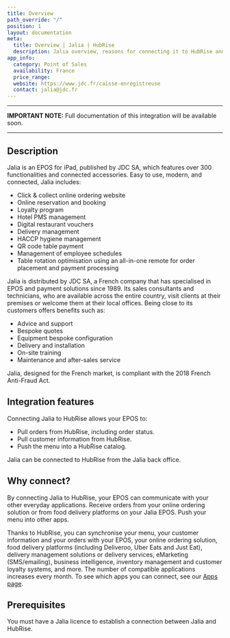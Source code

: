 ```yaml
---
title: Overview
path_override: "/"
position: 1
layout: documentation
meta:
  title: Overview | Jalia | HubRise
  description: Jalia overview, reasons for connecting it to HubRise and summary of integrated features. Synchronise data between your EPOS and your apps.
app_info:
  category: Point of Sales
  availability: France
  price_range:
  website: https://www.jdc.fr/caisse-enregistreuse
  contact: jalia@jdc.fr
---
```


---

**IMPORTANT NOTE:** Full documentation of this integration will be available soon.

---

## Description

Jalia is an EPOS for iPad, published by JDC SA, which features over 300 functionalities and connected accessories. Easy to use, modern, and connected, Jalia includes:

- Click & collect online ordering website
- Online reservation and booking
- Loyalty program
- Hotel PMS management
- Digital restaurant vouchers
- Delivery management
- HACCP hygiene management
- QR code table payment
- Management of employee schedules
- Table rotation optimisation using an all-in-one remote for order placement and payment processing

Jalia is distributed by JDC SA, a French company that has specialised in EPOS and payment solutions since 1989. Its sales consultants and technicians, who are available across the entire country, visit clients at their premises or welcome them at their local offices. Being close to its customers offers benefits such as:

- Advice and support
- Bespoke quotes
- Equipment bespoke configuration
- Delivery and installation
- On-site training
- Maintenance and after-sales service

Jalia, designed for the French market, is compliant with the 2018 French Anti-Fraud Act.

## Integration features

Connecting Jalia to HubRise allows your EPOS to:

- Pull orders from HubRise, including order status.
- Pull customer information from HubRise.
- Push the menu into a HubRise catalog.

Jalia can be connected to HubRise from the Jalia back office.

## Why connect?

By connecting Jalia to HubRise, your EPOS can communicate with your other everyday applications. Receive orders from your online ordering solution or from food delivery platforms on your Jalia EPOS. Push your menu into other apps.

Thanks to HubRise, you can synchronise your menu, your customer information and your orders with your EPOS, your online ordering solution, food delivery platforms (including Deliveroo, Uber Eats and Just Eat), delivery management solutions or delivery services, eMarketing (SMS/emailing), business intelligence, inventory management and customer loyalty systems, and more. The number of compatible applications increases every month. To see which apps you can connect, see our [Apps page](/apps).

## Prerequisites

You must have a Jalia licence to establish a connection between Jalia and HubRise.
